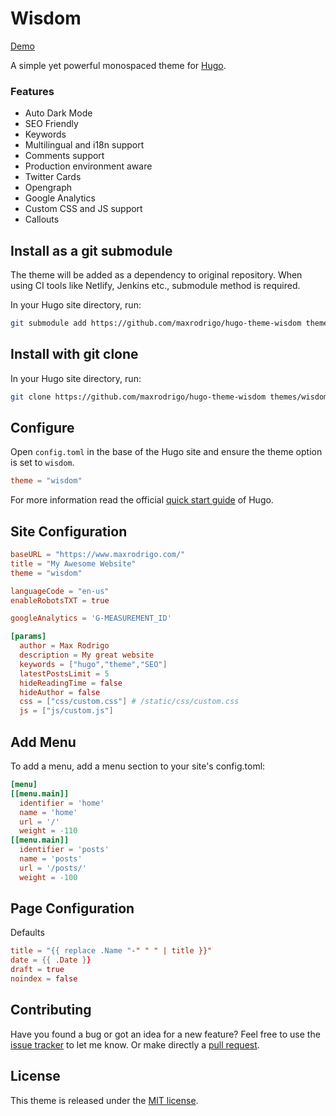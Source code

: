 # Wisdom

[Demo](https://www.maxrodrigo.com/hugo-theme-wisdom/)

A simple yet powerful monospaced theme for [Hugo](https://gohugo.io/).

### Features

- Auto Dark Mode
- SEO Friendly
- Keywords
- Multilingual and i18n support
- Comments support
- Production environment aware
- Twitter Cards
- Opengraph
- Google Analytics
- Custom CSS and JS support
- Callouts

## Install as a git submodule

The theme will be added as a dependency to original repository. When using CI tools like Netlify, Jenkins etc., submodule method is required.

In your Hugo site directory, run:

```sh
git submodule add https://github.com/maxrodrigo/hugo-theme-wisdom themes/wisdom
```

## Install with git clone

In your Hugo site directory, run:

```sh
git clone https://github.com/maxrodrigo/hugo-theme-wisdom themes/wisdom
```

## Configure

Open `config.toml` in the base of the Hugo site and ensure the theme option is set to `wisdom`.

```toml
theme = "wisdom"
```

For more information read the official [quick start guide](https://gohugo.io/getting-started/quick-start/) of Hugo.

## Site Configuration

```toml
baseURL = "https://www.maxrodrigo.com/"
title = "My Awesome Website"
theme = "wisdom"

languageCode = "en-us"
enableRobotsTXT = true

googleAnalytics = 'G-MEASUREMENT_ID'

[params]
  author = Max Rodrigo
  description = My great website
  keywords = ["hugo","theme","SEO"]
  latestPostsLimit = 5
  hideReadingTime = false
  hideAuthor = false
  css = ["css/custom.css"] # /static/css/custom.css
  js = ["js/custom.js"]
```

## Add Menu

To add a menu, add a menu section to your site's config.toml:

```toml
[menu]
[[menu.main]]
  identifier = 'home'
  name = 'home'
  url = '/'
  weight = -110
[[menu.main]]
  identifier = 'posts'
  name = 'posts'
  url = '/posts/'
  weight = -100
```

## Page Configuration

Defaults

```toml
title = "{{ replace .Name "-" " " | title }}"
date = {{ .Date }}
draft = true
noindex = false
```

## Contributing

Have you found a bug or got an idea for a new feature? Feel free to use the [issue tracker](https://github.com/maxrodrigo/hugo-theme-wisdom/issues) to let me know. Or make directly a [pull request](https://github.com/maxrodrigo/hugo-theme-wisdom/pulls).

## License

This theme is released under the [MIT license](https://github.com/maxrodrigo/hugo-theme-wisdom/blob/master/LICENSE).
